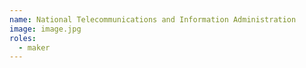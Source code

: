 ```yaml
---
name: National Telecommunications and Information Administration
image: image.jpg
roles:
  - maker
---
```

